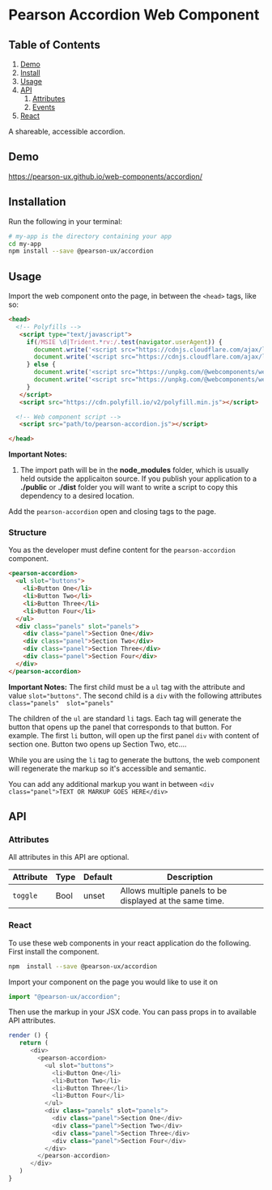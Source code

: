 


# Pearson Accordion Web Component

## Table of Contents

1. [Demo](#demo)
2. [Install](#install)
3. [Usage](#usage)
5. [API](#api)
   1. [Attributes](#api-attributes)
   2. [Events](#api-events)
6. [React](#react)

A shareable, accessible accordion.

<a name="demo"></a>

## Demo

https://pearson-ux.github.io/web-components/accordion/

<a name="install"></a>

## Installation


Run the following in your terminal:

```bash
# my-app is the directory containing your app
cd my-app
npm install --save @pearson-ux/accordion
```

<a name="usage"></a>

## Usage

Import the web component onto the page, in between the `<head>` tags, like so:

```html
<head>
  <!-- Polyfills -->
   <script type="text/javascript">
     if(/MSIE \d|Trident.*rv:/.test(navigator.userAgent)) {
       document.write('<script src="https://cdnjs.cloudflare.com/ajax/libs/webcomponentsjs/1.2.0/webcomponents-loader.js"><\/script>');
       document.write('<script src="https://cdnjs.cloudflare.com/ajax/libs/webcomponentsjs/1.2.0/custom-elements-es5-adapter.js"><\/script>');
     } else {
       document.write('<script src="https://unpkg.com/@webcomponents/webcomponentsjs@^2/webcomponents-loader.js"><\/script>');
       document.write('<script src="https://unpkg.com/@webcomponents/webcomponentsjs@^2/custom-elements-es5-adapter.js"><\/script>');
     }
   </script>
   <script src="https://cdn.polyfill.io/v2/polyfill.min.js"></script>

  <!-- Web component script -->
   <script src="path/to/pearson-accordion.js"></script>

</head>
```

**Important Notes:**

1. The import path will be in the **node_modules** folder, which is usually held outside the applicaiton source. If you publish your application to a **./public** or **./dist** folder you will want to write a script to copy this dependency to a desired location.

Add the `pearson-accordion` open and closing tags to the page.

<a name="usage-structure"></a>

### Structure

You as the developer must define content for the `pearson-accordion` component.
```html
<pearson-accordion>
  <ul slot="buttons">
    <li>Button One</li>
    <li>Button Two</li>
    <li>Button Three</li>
    <li>Button Four</li>
  </ul>
  <div class="panels" slot="panels">
    <div class="panel">Section One</div>
    <div class="panel">Section Two</div>
    <div class="panel">Section Three</div>
    <div class="panel">Section Four</div>
  </div>
</pearson-accordion>
```
**Important Notes:**
The first child must be a  `ul` tag with the attribute and value `slot="buttons"`. The second child is a `div` with the following attributes `class="panels"  slot="panels"`

The children of the `ul` are standard `li` tags.  Each tag will generate the button that opens up the panel that corresponds to that button.  For example.  The first `li`  button,  will open up the first panel `div` with content of section one.  Button two opens up Section Two, etc....

While you are using the `li` tag to generate the buttons, the web component will regenerate the markup so it's accessible and semantic.

You can add any additional markup you want in between `<div class="panel">TEXT OR MARKUP GOES HERE</div>  `


<a name="api"></a>

## API

<a name="api-attributes"></a>

### Attributes

All attributes in this API are optional.

| Attribute   | Type   | Default | Description                                                                                                |
| ----------- | ------ | ------- | ---------------------------------------------------------------------------------------------------------- |
| `toggle` | Bool | unset   | Allows multiple panels to be displayed at the same time.                    |


<a name="react"></a>

### React
To use these web components in your react application do the following.
First install the component.

```bash
npm  install --save @pearson-ux/accordion
```

Import your component on the page you would like to use it on

```js
import "@pearson-ux/accordion";
```
Then use the markup in your JSX code.  You can pass props in to available API attributes.

```js
render () {
   return (
      <div>
		<pearson-accordion>
		  <ul slot="buttons">
		    <li>Button One</li>
		    <li>Button Two</li>
		    <li>Button Three</li>
		    <li>Button Four</li>
		  </ul>
		  <div class="panels" slot="panels">
		    <div class="panel">Section One</div>
		    <div class="panel">Section Two</div>
		    <div class="panel">Section Three</div>
		    <div class="panel">Section Four</div>
		  </div>
		</pearson-accordion>
      </div>
   )
}
```
